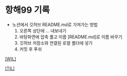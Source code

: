 # 항해99 기록

- 노션에서 깃허브 README.md로 가져가는 방법
    1. 오른쪽 상단에 ... 내보내기
    2. 바탕화면에 압축 풀고 이름 [README.md]로 이름 바꾸기
    3. 깃허브 저장소와 연결된 로컬 폴더에 넣기
    4. 커밋 후 푸쉬

[[WIL]](https://www.notion.so/WIL-ce3adcd7d14446d8b52dfc25a8a29bde)

[[TIL]](https://www.notion.so/TIL-86541de8219741aa906e53e7f997a8c5)